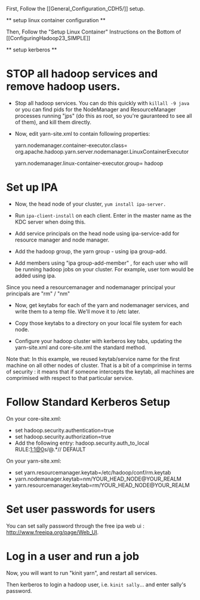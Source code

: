 First, Follow the [[General_Configuration_CDH5/]] setup.  

** setup linux container configuration ** 

Then, Follow the "Setup Linux Container" Instructions on the Bottom of [[ConfiguringHadoop23_SIMPLE]]

** setup kerberos ** 

# STOP all hadoop services and remove hadoop users. # 

* Stop all hadoop services.  You can do this quickly with `killall -9 java` or you can find pids for the NodeManager and ResourceManager processes running  "jps" (do this as root, so you're gauranteed to see all of them), and kill them directly.

* Now, edit yarn-site.xml to contain following properties:

    yarn.nodemanager.container-executor.class=     org.apache.hadoop.yarn.server.nodemanager.LinuxContainerExecutor

    yarn.nodemanager.linux-container-executor.group=
        hadoop

# Set up IPA #

- Now, the head node of your cluster, `yum install ipa-server.`

-  Run `ipa-client-install` on each client.  Enter in the master name as the KDC server when doing this. 

-  Add service principals on the head node using ipa-service-add for resource manager and node manager.

-  Add the hadoop group, the yarn group - using ipa group-add.

-  Add members using "ipa group-add-member" , for each user who will be running hadoop jobs on your cluster.   For example, user tom would be added using ipa.  

Since you need a resourcemanager and nodemanager principal your principals are "rm" / "nm"

-  Now, get keytabs for each of the yarn and nodemanager services, and write them to a temp file.  We'll move it to /etc later.

-  Copy those keytabs to a directory on your local file system for each node.  

-  Configure your hadoop cluster with kerberos key tabs, updating the yarn-site.xml and core-site.xml the standard method.

Note that: In this example, we reused keytab/service name for the first machine on all other nodes of cluster.  That is a bit of a comprimise in terms of security : it means that if someone intercepts the keytab, all machines are comprimised with respect to that particular service.

# Follow Standard Kerberos Setup #

On your core-site.xml:

* set hadoop.security.authentication=true
* set hadoop.security.authorization=true
* Add the following entry: 
    <name>hadoop.security.auth_to_local</name>
    <value>
        RULE:[1:$1@$0](.*@YOUR_REALM)s/@.*//
        DEFAULT
    </value>

On your yarn-site.xml: 

* set yarn.resourcemanager.keytab=/etc/hadoop/conf/rm.keytab
* yarn.nodemanager.keytab=nm/YOUR_HEAD_NODE@YOUR_REALM
* yarn.resourcemanager.keytab=rm/YOUR_HEAD_NODE@YOUR_REALM

# Set user passwords for users # 

You can set sally password through the free ipa web ui : http://www.freeipa.org/page/Web_UI.  

# Log in a user and run a job # 

Now, you will want to run "kinit yarn", and restart all services.  

Then kerberos to login a hadoop user, i.e. `kinit sally`... and enter sally's password. 
